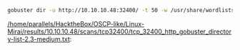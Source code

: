 ```bash
gobuster dir -u http://10.10.10.48:32400/ -t 50 -w /usr/share/wordlists/dirbuster/directory-list-2.3-medium.txt -e -k -x "txt,html,php,asp,aspx,jsp" -z -o "/home/parallels/HacktheBox/OSCP-like/Linux-Mirai/results/10.10.10.48/scans/tcp32400/tcp_32400_http_gobuster_directory-list-2.3-medium.txt"
```

[/home/parallels/HacktheBox/OSCP-like/Linux-Mirai/results/10.10.10.48/scans/tcp32400/tcp_32400_http_gobuster_directory-list-2.3-medium.txt](file:///home/parallels/HacktheBox/OSCP-like/Linux-Mirai/results/10.10.10.48/scans/tcp32400/tcp_32400_http_gobuster_directory-list-2.3-medium.txt):

```

```
